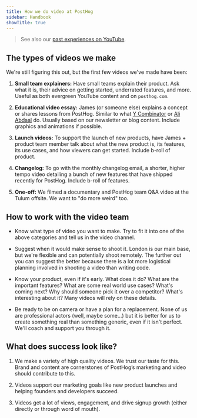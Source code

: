 ```yaml
---
title: How we do video at PostHog
sidebar: Handbook
showTitle: true
---
```


> See also our [past experiences on YouTube](/handbook/content-and-docs/youtube). 

## The types of videos we make

We're still figuring this out, but the first few videos we've made have been:

1. **Small team explainers:** Have small teams explain their product. Ask what it is, their advice on getting started, underrated features, and more. Useful as both evergreen YouTube content and on `posthog.com`.

2. **Educational video essay:** James (or someone else) explains a concept or shares lessons from PostHog. Similar to what [Y Combinator](https://www.youtube.com/@ycombinator) or [Ali Abdaal](https://www.youtube.com/channel/UCoOae5nYA7VqaXzerajD0lg) do. Usually based on our newsletter or blog content. Include graphics and animations if possible. 

3. **Launch videos:** To support the launch of new products, have James + product team member talk about what the new product is, its features, its use cases, and how viewers can get started. Include b-roll of product. 

4. **Changelog:** To go with the monthly changelog email, a shorter, higher tempo video detailing a bunch of new features that have shipped recently for PostHog. Include b-roll of features. 

5. **One-off:** We filmed a documentary and PostHog team Q&A video at the Tulum offsite. We want to "do more weird" too.

## How to work with the video team

- Know what type of video you want to make. Try to fit it into one of the above categories and <PrivateLink url="https://app.slack.com/client/TSS5W8YQZ/C08Q5BPT48J">tell us in the video channel</PrivateLink>.

- Suggest when it would make sense to shoot it. London is our main base, but we're flexible and can potentially shoot remotely. The further out you can suggest the better because there is a lot more logistical planning involved in shooting a video than writing code. 

- Know your product, even if it's early. What does it do? What are the important features? What are some real world use cases? What's coming next? Why should someone pick it over a competitor? What's interesting about it? Many videos will rely on these details.

- Be ready to be on camera or have a plan for a replacement. None of us are professional actors (well, maybe some...) but it is better for us to create something real than something generic, even if it isn't perfect. We'll coach and support you through it.

## What does success look like?

1. We make a variety of high quality videos. We trust our taste for this. Brand and content are cornerstones of PostHog’s marketing and video should contribute to this.

2. Videos support our marketing goals like new product launches and helping founders and developers succeed.

3. Videos get a lot of views, engagement, and drive signup growth (either directly or through word of mouth).
